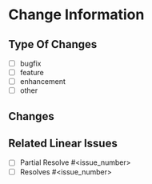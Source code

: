 # Change Information

## Type Of Changes

<!-- Select change types and remove unused -->

- [ ] bugfix
- [ ] feature
- [ ] enhancement
- [ ] other

## Changes

<!-- Replace this text with a brief description of the changes you are making in this pull request. -->

## Related Linear Issues

<!-- Select issue resolve types, update #<issue_number> and remove unused -->

- [ ] Partial Resolve #<issue_number>
- [ ] Resolves #<issue_number>
